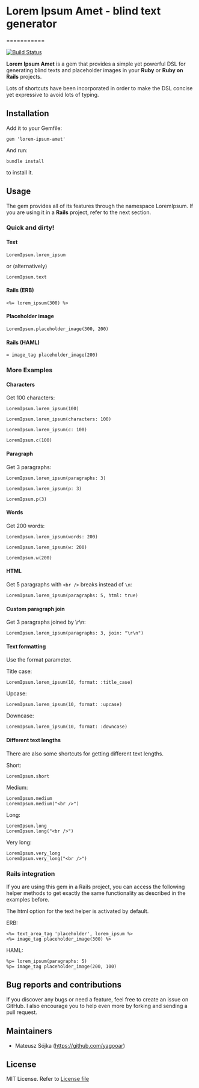 # Lorem Ipsum Amet - blind text generator
===========

[![Build Status](https://secure.travis-ci.org/yagooar/lorem_ipsum_amet.png)](http://travis-ci.org/yagooar/lorem_ipsum_amet)


**Lorem Ipsum Amet** is a gem that provides a simple yet powerful DSL for generating blind texts and placeholder images in your **Ruby** or **Ruby on Rails** projects.

Lots of shortcuts have been incorporated in order to make the DSL concise yet expressive to avoid lots of typing.

## Installation

Add it to your Gemfile:

    gem 'lorem-ipsum-amet'

And run:

    bundle install

to install it.

## Usage

The gem provides all of its features through the namespace LoremIpsum. If you are using it in a **Rails** project, refer to the next section.

### Quick and dirty!

#### Text

    LoremIpsum.lorem_ipsum

or (alternatively)

    LoremIpsum.text

#### Rails (ERB)

    <%= lorem_ipsum(300) %>

#### Placeholder image

    LoremIpsum.placeholder_image(300, 200)

#### Rails (HAML)

    = image_tag placeholder_image(200)


### More Examples

#### Characters

Get 100 characters:

    LoremIpsum.lorem_ipsum(100)

    LoremIpsum.lorem_ipsum(characters: 100)

    LoremIpsum.lorem_ipsum(c: 100)

    LoremIpsum.c(100)

#### Paragraph

Get 3 paragraphs:

    LoremIpsum.lorem_ipsum(paragraphs: 3)

    LoremIpsum.lorem_ipsum(p: 3)

    LoremIpsum.p(3)

#### Words

Get 200 words:

    LoremIpsum.lorem_ipsum(words: 200)

    LoremIpsum.lorem_ipsum(w: 200)

    LoremIpsum.w(200)

#### HTML

Get 5 paragraphs with `<br />` breaks instead of `\n`:

    LoremIpsum.lorem_ipsum(paragraphs: 5, html: true)

#### Custom paragraph join

Get 3 paragraphs joined by \r\n:

    LoremIpsum.lorem_ipsum(paragraphs: 3, join: "\r\n")

#### Text formatting

Use the format parameter.

Title case:

    LoremIpsum.lorem_ipsum(10, format: :title_case)

Upcase:

    LoremIpsum.lorem_ipsum(10, format: :upcase)

Downcase:

    LoremIpsum.lorem_ipsum(10, format: :downcase)

#### Different text lengths

There are also some shortcuts for getting different text lengths.

Short:

    LoremIpsum.short

Medium:

    LoremIpsum.medium
    LoremIpsum.medium("<br />")

Long:

    LoremIpsum.long
    LoremIpsum.long("<br />")

Very long:

    LoremIpsum.very_long
    LoremIpsum.very_long("<br />")

### Rails integration

If you are using this gem in a Rails project, you can access the following helper methods to get exactly the same functionality as described in the examples before.

The html option for the text helper is activated by default.

ERB:

    <%= text_area_tag 'placeholder', lorem_ipsum %>
    <%= image_tag placeholder_image(300) %>

HAML:

    %p= lorem_ipsum(paragraphs: 5)
    %p= image_tag placeholder_image(200, 100)

## Bug reports and contributions

If you discover any bugs or need a feature, feel free to create an issue on GitHub. I also encourage you to help even more by forking and sending a pull request.

## Maintainers

* Mateusz Sójka (https://github.com/yagooar)

## License

MIT License. Refer to [License file](https://github.com/yagooar/lorem_ipsum_amet/blob/master/LICENSE.txt)

